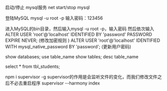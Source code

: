 启动/停止 mysql服务
net start/stop mysql

登陆MySQL
mysql -u root -p
输入密码：123456

进入MySQL的bin目录，然后输入mysql -u root -p，输入密码
然后依次输入
ALTER USER 'root'@'localhost' IDENTIFIED BY 'password' PASSWORD EXPIRE NEVER; (修改加密规则 )
ALTER USER 'root'@'localhost' IDENTIFIED WITH mysql_native_password BY 'password'; (更新用户密码) 

show databases;
use table_name
show tables;
desc table_name

select * from tbl_students;

npm i supervisor -g
supervisor的作用是会监听文件的变化，而我们修改文件之后不必去重启程序
supervisor --harmony index
